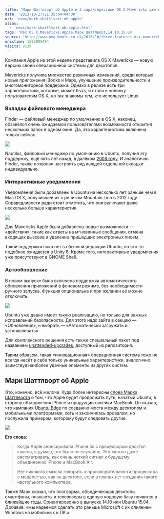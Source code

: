 ```yaml
---
title: 'Марк Шаттлворт об Apple и 3 характеристики OS X Mavericks уже присутствующие в Linux'
date: '2013-10-27T21:38:04+04:00'
uri: 'news/mark-shattlvort-ob-apple'
alias: 
  - 'news/mark-shattlvort-ob-apple.html'
tags: 'Mac OS X,Mavericks,Apple,Марк Шаттлворт,14.10,15.04'
source: 'http://www.omgubuntu.co.uk/2013/10/three-features-osx-mavericks-ubuntu-already'
unixtime: 1382895484
visits: 9135
---
```

Компания Apple на этой неделе представила OS X Mavericks — новую версию своей операционной системы для десктопов.

Mavericks получила множество различных изменений, среди которых новые приложения iBooks и Maps, улучшение производительности и многомониторной поддержки. Однако в релизе есть три характеристики, которые, может быть, и стали в новинку пользователям OS X, но так знакомы тем, кто использует Linux.

### Вкладки файлового менеджера

Finder — файловый менеджер по умолчанию в OS X, наконец, обзавёлся очень ожидаемой пользователями возможности открытия нескольких папок в одном окне. Да, эта характеристика включена только сейчас.

[![](img/2013/10/27/21-00/ubuntu-1-10517311056-o.jpg)](img/2013/10/27/21-00/ubuntu-1-10517311056-o.jpg)

Nautilus, файловый менеджер по умолчанию в Ubuntu, получил эту поддержку, ещё пять лет назад, в далёком [2008 году](http://arstechnica.com/information-technology/2008/05/gnome-file-manager-gets-tabbed-file-browsing/). И аналогично Finder, также позволял настроить вид каждой отдельной вкладки индивидуально.

### Интерактивные уведомления

Уведомления были добавлены в Ubuntu на несколько лет раньше чем в Mac OS X, получившей их с релизом Mountain Lion в 2012 году. Справедливости ради стоит отметить, что они включают даже несколько больше характеристик.

[![](img/2013/10/27/21-00/notifications-interactive-10517693446-o.jpg)](img/2013/10/27/21-00/notifications-interactive-10517693446-o.jpg)

Для Mavericks Apple были добавлены новые возможности — «действия», такие как ответы на мгновенные сообщения, отмена входящих вызовов и удаление пришедших электронных писем.

Такой поддержки пока нет в обычной редакции Ubuntu, но что-то подобное ожидается в Unity 8. Кроме того, интерактивные уведомления уже присутствуют в GNOME Shell.

### Автообновление

В новом выпуске была включена поддержка автоматического обновления приложений в фоновом режиме, без необходимости ручного запуска. Функция опциональна и при желании её можно отключить.

[![](img/2013/10/27/21-00/ubuntu-2-10517329054-o.jpg)](img/2013/10/27/21-00/ubuntu-2-10517329054-o.jpg)

Ubuntu уже давно имеет такую реализацию, но только для важных исправлений безопасности. Для этого надо зайти в секцию — «Обновления», и выбрать — «Автоматически загружать и устанавливать».

Для комплексного решения есть также специальный пакет под названием [unattended-upgrades](http://arstechnica.com/information-technology/2008/05/gnome-file-manager-gets-tabbed-file-browsing/), доступный из репозитория.

Таким образом, такая «инновационная» операционная система тоже не всегда несёт в себе только уникальные характеристики, аналогично заимствуя наиболее удачные элементы из других систем.

## Марк Шаттлворт об Apple

Это, конечно, всё мелочи. Куда более интересны [слова Марка Шаттлворта](http://arstechnica.com/information-technology/2008/05/gnome-file-manager-gets-tabbed-file-browsing/) о том, что Apple будет продолжать путь, начатый Ubuntu, в сторону объединения iPhone и продукции линейки MacBook. Он сказал, что кампания [Ubuntu Edge](news/kampaniya-ubuntu-edge-zavershena) по созданию моста между десктопом и мобильными платформами, хоть и закончилась провалом, но послужила примером, которому будут следовать другие.

[![](img/2013/10/27/21-00/8662658110.jpg)](img/2013/10/27/21-00/8662658110.jpg)

**Его слова:**

> Когда Apple анонсировала iPhone 5s с процессором десктоп класса, я думаю, это было не случайно. Это можно даже рассматривать, как очень четкий сигнал к будущему объединению iPhone и MacBook Air.
> 
> Нет никакого смысла говорить о производительности процессора с мощностью, как на десктопе, если в планах нет создания такого настольного компьютера.

Также Марк сказал, что платформа, объединяющая десктопы, смартфоны, планшеты и телевизоры в единую кодовую базу появится в ближайшие годы. Ориентировочно в выпуске 14.10 или Ubuntu 15.04. Добавив: «мы надеемся сделать это раньше Microsoft с их слиянием Windows на мобильных и ПК.»
